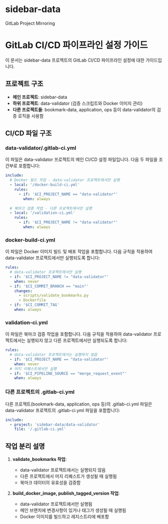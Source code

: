 # sidebar-data
GitLab Project Mirroring

# GitLab CI/CD 파이프라인 설정 가이드

이 문서는 sidebar-data 프로젝트의 GitLab CI/CD 파이프라인 설정에 대한 가이드입니다.

## 프로젝트 구조

- **메인 프로젝트**: sidebar-data
- **하위 프로젝트**: data-validator (검증 스크립트와 Docker 이미지 관리)
- **다른 프로젝트들**: bookmark-data, application, ops 등이 data-validator의 검증 로직을 사용함

## CI/CD 파일 구조

### data-validator/.gitlab-ci.yml

이 파일은 data-validator 프로젝트의 메인 CI/CD 설정 파일입니다. 다음 두 파일을 조건부로 포함합니다:


```yaml
include:
  # Docker 빌드 작업 - data-validator 프로젝트에서만 실행
  - local: '/docker-build-ci.yml'
    rules:
      - if: '$CI_PROJECT_NAME == "data-validator"'
        when: always
  
  # 북마크 검증 작업 - 다른 프로젝트에서만 실행
  - local: '/validation-ci.yml'
    rules:
      - if: '$CI_PROJECT_NAME != "data-validator"'
        when: always
```

### docker-build-ci.yml

이 파일은 Docker 이미지 빌드 및 배포 작업을 포함합니다. 다음 규칙을 적용하여 data-validator 프로젝트에서만 실행되도록 합니다:

```yaml
rules:
  # data-validator 프로젝트에서만 실행
  - if: '$CI_PROJECT_NAME != "data-validator"'
    when: never
  - if: '$CI_COMMIT_BRANCH == "main"'
    changes:
      - scripts/validate_bookmarks.py
      - Dockerfile
  - if: '$CI_COMMIT_TAG'
    when: always
```

### validation-ci.yml

이 파일은 북마크 검증 작업을 포함합니다. 다음 규칙을 적용하여 data-validator 프로젝트에서는 실행되지 않고 다른 프로젝트에서만 실행되도록 합니다:

```yaml
rules:
  # data-validator 프로젝트에서는 실행하지 않음
  - if: '$CI_PROJECT_NAME == "data-validator"'
    when: never
  # 머지 리퀘스트에서만 실행
  - if: '$CI_PIPELINE_SOURCE == "merge_request_event"'
    when: always
```

### 다른 프로젝트의 .gitlab-ci.yml

다른 프로젝트(bookmark-data, application, ops 등)의 .gitlab-ci.yml 파일은 data-validator 프로젝트의 .gitlab-ci.yml 파일을 포함합니다:

```yaml
include:
  - project: 'sidebar-data/data-validator'
    file: '/.gitlab-ci.yml'
```

## 작업 분리 설명

1. **validate_bookmarks 작업**:
   - data-validator 프로젝트에서는 실행되지 않음
   - 다른 프로젝트에서 머지 리퀘스트가 생성될 때 실행됨
   - 북마크 데이터의 유효성을 검증함

2. **build_docker_image, publish_tagged_version 작업**:
   - data-validator 프로젝트에서만 실행됨
   - 메인 브랜치에 변경사항이 있거나 태그가 생성될 때 실행됨
   - Docker 이미지를 빌드하고 레지스트리에 배포함